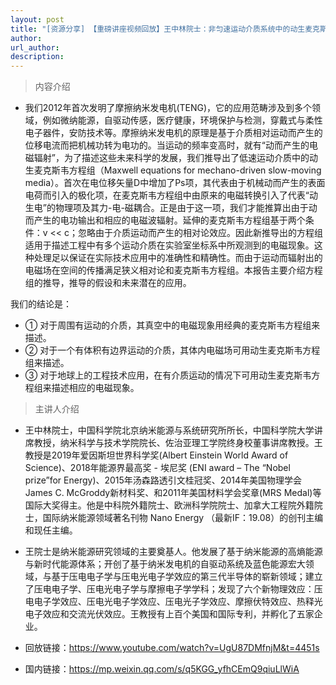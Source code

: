 ```yaml
---
layout: post
title: "[资源分享] 【重磅讲座视频回放】王中林院士：非匀速运动介质系统中的动生麦克斯韦方程组"
author: 
url_author: 
description: 
---
```


> 内容介绍

- 我们2012年首次发明了摩擦纳米发电机(TENG)，它的应用范畴涉及到多个领域，例如微纳能源，自驱动传感，医疗健康，环境保护与检测，穿戴式与柔性电子器件，安防技术等。摩擦纳米发电机的原理是基于介质相对运动而产生的位移电流而把机械功转为电功的。当运动的频率变高时，就有“动而产生的电磁辐射”，为了描述这些未来科学的发展，我们推导出了低速运动介质中的动生麦克斯韦方程组（Maxwell equations for mechano-driven slow-moving media）。首次在电位移矢量D中增加了Ps项，其代表由于机械动而产生的表面电荷而引入的极化项，在麦克斯韦方程组中由原来的电磁转换引入了代表“动生电”的物理项及其力-电-磁耦合。正是由于这一项，我们才能推算出由于动而产生的电功输出和相应的电磁波辐射。延伸的麦克斯韦方程组基于两个条件：v << c；忽略由于介质运动而产生的相对论效应。因此新推导出的方程组适用于描述工程中有多个运动介质在实验室坐标系中所观测到的电磁现象。这种处理足以保证在实际技术应用中的准确性和精确性。而由于运动而辐射出的电磁场在空间的传播满足狭义相对论和麦克斯韦方程组。本报告主要介绍方程组的推导，推导的假设和未来潜在的应用。

我们的结论是：

- ① 对于周围有运动的介质，其真空中的电磁现象用经典的麦克斯韦方程组来描述。
- ② 对于一个有体积有边界运动的介质，其体内电磁场可用动生麦克斯韦方程组来描述。
- ③ 对于地球上的工程技术应用，在有介质运动的情况下可用动生麦克斯韦方程组来描述相应的电磁现象。

> 主讲人介绍

- 王中林院士，中国科学院北京纳米能源与系统研究所所长，中国科学院大学讲席教授，纳米科学与技术学院院长、佐治亚理工学院终身校董事讲席教授。王教授是2019年爱因斯坦世界科学奖(Albert Einstein World Award of Science)、2018年能源界最高奖 - 埃尼奖 (ENI award – The “Nobel prize”for Energy)、2015年汤森路透引文桂冠奖、2014年美国物理学会James C. McGroddy新材料奖、和2011年美国材料学会奖章(MRS Medal)等国际大奖得主。他是中科院外籍院士、欧洲科学院院士、加拿大工程院外籍院士，国际纳米能源领域著名刊物 Nano Energy （最新IF：19.08）的创刊主编和现任主编。

- 王院士是纳米能源研究领域的主要奠基人。他发展了基于纳米能源的高熵能源与新时代能源体系；开创了基于纳米发电机的自驱动系统及蓝色能源宏大领域，与基于压电电子学与压电光电子学效应的第三代半导体的崭新领域；建立了压电电子学、压电光电子学与摩擦电子学学科；发现了六个新物理效应：压电电子学效应、压电光电子学效应、压电光子学效应、摩擦伏特效应、热释光电子效应和交流光伏效应。王教授有上百个美国和国际专利，并孵化了五家企业。


- 回放链接：https://www.youtube.com/watch?v=UgU87DMfnjM&t=4451s
- 国内链接：https://mp.weixin.qq.com/s/q5KGG_yfhCEmQ9qiuLlWiA
